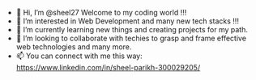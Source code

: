 - 👋 Hi, I’m @sheel27 Welcome to my coding world !!!
- 👀 I’m interested in Web Development and many new tech stacks !!!
- 🌱 I’m currently learning new things and creating projects for my path.
- 💞️ I’m looking to collaborate with techies to grasp and frame effective web technologies and many more. 
- 📫 You can connect with me this way: https://www.linkedin.com/in/sheel-parikh-300029205/  

<!---
sheel27/sheel27 is a ✨ special ✨ repository because its `README.md` (this file) appears on your GitHub profile.
You can click the Preview link to take a look at your changes.
--->
